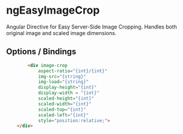 # ngEasyImageCrop
Angular Directive for Easy Server-Side Image Cropping. Handles both original image and scaled image dimensions.

## Options / Bindings
```html
    	<div image-crop 
    		aspect-ratio="{int}/{int}" 
    		img-src="{string}" 
    		img-load="{string}"
    		display-height="{int}" 
    		display-width = "{int}"
    		scaled-height="{int}" 
    		scaled-width="{int}" 
    		scaled-top="{int}" 
    		scaled-left="{int}" 
    		style="position:relative;">
	</div>
```
